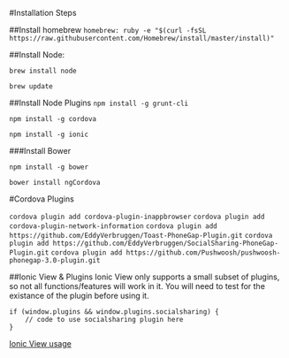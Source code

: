 #Installation Steps


##Install homebrew
`homebrew: ruby -e "$(curl -fsSL https://raw.githubusercontent.com/Homebrew/install/master/install)"`

##Install Node:

`brew install node`

`brew update`

##Install Node Plugins
`npm install -g grunt-cli`

`npm install -g cordova`

`npm install -g ionic`

###Install Bower

`npm install -g bower`

`bower install ngCordova`

#Cordova Plugins

`cordova plugin add cordova-plugin-inappbrowser`
`cordova plugin add cordova-plugin-network-information`
`cordova plugin add https://github.com/EddyVerbruggen/Toast-PhoneGap-Plugin.git`
`cordova plugin add https://github.com/EddyVerbruggen/SocialSharing-PhoneGap-Plugin.git`
`cordova plugin add https://github.com/Pushwoosh/pushwoosh-phonegap-3.0-plugin.git`

##Ionic View & Plugins
Ionic View only supports a small subset of plugins, so not all functions/features will work in it. You will need to test for the existance of the plugin before using it.

	if (window.plugins && window.plugins.socialsharing) {
		// code to use socialsharing plugin here
	}

[Ionic View usage](#http://docs.ionic.io/docs/view-usage)